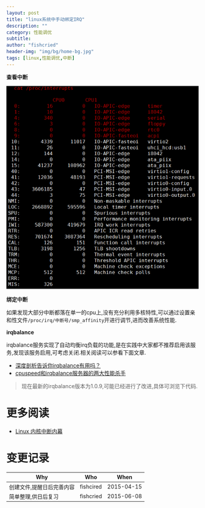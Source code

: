 ```yaml
---
layout: post
title: "linux系统中手动绑定IRQ"
description: ""
category: 性能调优
subtitle:
author: "fishcried"
header-img: "img/bg/home-bg.jpg"
tags: [linux,性能调优,中断]
---
```


**查看中断**

![](/img/cat_interrupts.jpg)

**绑定中断**

如果发现大部分中断都落在单一的cpu上,没有充分利用多核特性,可以通过设置亲和性文件`/proc/irq/中断号/smp_affinity`开进行调节,进而改善系统性能.


**irqbalance**

irqbalance服务实现了自动均衡irq负载的功能,是在实践中大家都不推荐启用该服务,发现该服务启用,可考虑关闭.相关阅读可以参看下面文章.

- [深度剖析告诉你irqbalance有用吗？](http://blog.yufeng.info/archives/2422)
- [cpuspeed和irqbalance服务器的两大性能杀手](http://wubx.net/stop-irqbalance-and-cpuspeed/)

> 现在最新的irqbalance版本为1.0.9,可能已经进行了改进,具体可浏览下代码.

# 更多阅读

- [Linux 内核中断内幕](http://www.ibm.com/developerworks/cn/linux/l-cn-linuxkernelint/)

# 变更记录

|Why | Who | When |
|----|-----|------|
|创建文件,提醒日后完善内容|fishcired|2015-04-15 |
|简单整理,供日后复习 | fishcried | 2015-06-08 |
